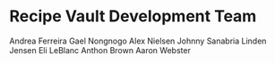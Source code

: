 # Recipe Vault Development Team

Andrea Ferreira
Gael Nongnogo
Alex Nielsen
Johnny Sanabria
Linden Jensen
Eli LeBlanc
Anthon Brown
Aaron Webster
